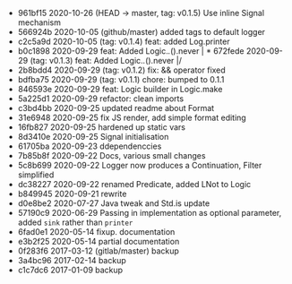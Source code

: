 * 	 961bf15 2020-10-26  (HEAD -> master, tag: v0.1.5) Use inline Signal mechanism
* 	 566924b 2020-10-05  (github/master) added tags to default logger
* 	 c2c5a9d 2020-10-05  (tag: v0.1.4) feat: added Log.printer
* 	 b0c1898 2020-09-29  feat: Added Logic._._().never
| * 	 672fede 2020-09-29  (tag: v0.1.3) feat: Added Logic._._().never
|/  
* 	 2b8bdd4 2020-09-29  (tag: v0.1.2) fix: && operator fixed
* 	 bdfba75 2020-09-29  (tag: v0.1.1) chore: bumped to 0.1.1
* 	 846593e 2020-09-29  feat: Logic builder in Logic.make
* 	 5a225d1 2020-09-29  refactor: clean imports
* 	 c3bd4bb 2020-09-25  updated readme about Format
* 	 31e6948 2020-09-25  fix JS render, add simple format editing
* 	 16fb827 2020-09-25  hardened up static vars
* 	 8d3410e 2020-09-25  Signal initialisation
* 	 61705ba 2020-09-23  ddependenccies
* 	 7b85b8f 2020-09-22  Docs, various small changes
* 	 5c8b699 2020-09-22  Logger now produces a Continuation, Filter simplified
* 	 dc38227 2020-09-22  renamed Predicate, added LNot to Logic
* 	 b849945 2020-09-21  rewrite
* 	 d0e8be2 2020-07-27  Java tweak and Std.is update
* 	 57190c9 2020-06-29  Passing in implementation as optional parameter, added `sink` rather than `printer`
* 	 6fad0e1 2020-05-14  fixup. documentation
* 	 e3b2f25 2020-05-14  partial documentation
* 	 0f283f6 2017-03-12  (gitlab/master) backup
* 	 3a4bc96 2017-02-14  backup
* 	 c1c7dc6 2017-01-09  backup